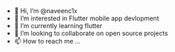 - 👋 Hi, I’m @naveenc1x
- 👀 I’m interested in Flutter mobile app devlopment
- 🌱 I’m currently learning flutter
- 💞️ I’m looking to collaborate on open source projects
- 📫 How to reach me ...

<!---
naveenc1x/naveenc1x is a ✨ special ✨ repository because its `README.md` (this file) appears on your GitHub profile.
You can click the Preview link to take a look at your changes.
--->
